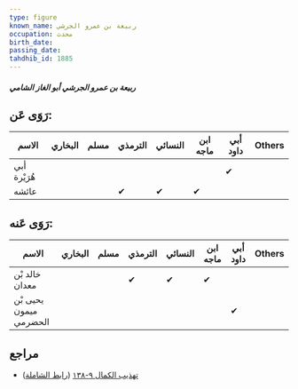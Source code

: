 ```yaml
---
type: figure
known_name: ربيعة بن عمرو الجرشي
occupation: محدث
birth_date:
passing_date:
tahdhib_id: 1885
---
```

##### ربيعة بن عمرو الجرشي أبو الغاز الشامي

## رَوَى عَن:
| الاسم        | البخاري | مسلم | الترمذي | النسائي | ابن ماجه | أبي داود | Others |
| ------------ | ------- | ---- | ------- | ------- | -------- | -------- | ------ |
| أبي هُرَيْرة |         |      |         |         |          | ✔        |        |
| عائشه        |         |      | ✔       | ✔       | ✔        |          |        |
## رَوَى عَنه:
| الاسم                  | البخاري | مسلم | الترمذي | النسائي | ابن ماجه | أبي داود | Others |
| ---------------------- | ------- | ---- | ------- | ------- | -------- | -------- | ------ |
| خالد بْن معدان         |         |      | ✔       | ✔       | ✔        |          |        |
| يحيى بْن ميمون الحضرمي |         |      |         |         |          | ✔        |        |
## مراجع
- [تهذيب الكمال ٩-١٣٨](obsidian://open?vault=Tahdhib-al-Kamal&file=Figures/١٨٨٥-ربيعة%20بن%20عمرو%20الجرشي%20أبو%20الغاز%20الشامي) ([رابط الشاملة](https://shamela.ws/book/3722/4378))